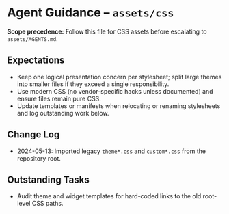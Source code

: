 # Agent Guidance – `assets/css`

**Scope precedence:** Follow this file for CSS assets before escalating to `assets/AGENTS.md`.

## Expectations
- Keep one logical presentation concern per stylesheet; split large themes into smaller files if they exceed a single responsibility.
- Use modern CSS (no vendor-specific hacks unless documented) and ensure files remain pure CSS.
- Update templates or manifests when relocating or renaming stylesheets and log outstanding work below.

## Change Log
- 2024-05-13: Imported legacy `theme*.css` and `custom*.css` from the repository root.

## Outstanding Tasks
- Audit theme and widget templates for hard-coded links to the old root-level CSS paths.
